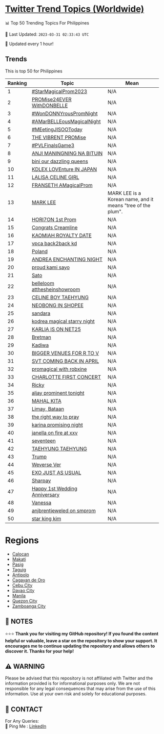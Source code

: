 [Twitter Trend Topics (Worldwide)](https://github.com/ErcinDedeoglu/Twitter-Trend-Topics)
==========


📊 Top 50 Trending Topics For Philippines

📆 Last Updated: `2023-03-31 02:33:43 UTC`

🔧 Updated every 1 hour!


## Trends

This is top 50 for Philippines

| Ranking | Topic | Mean |
| ------- | ------------ | ------------ |
| 1 | [#StarMagicalProm2023](http://twitter.com/search?q=%23StarMagicalProm2023) | N/A |
| 2 | [PROMise24EVER WithDONBELLE](http://twitter.com/search?q=PROMise24EVER+WithDONBELLE) | N/A |
| 3 | [#WonDONNYrousPromNight](http://twitter.com/search?q=%23WonDONNYrousPromNight) | N/A |
| 4 | [#AMarBELLEousMagicalNight](http://twitter.com/search?q=%23AMarBELLEousMagicalNight) | N/A |
| 5 | [#MEetingJISOOToday](http://twitter.com/search?q=%23MEetingJISOOToday) | N/A |
| 6 | [THE VIBRENT PROMise](http://twitter.com/search?q=THE+VIBRENT+PROMise) | N/A |
| 7 | [#PVLFinalsGame3](http://twitter.com/search?q=%23PVLFinalsGame3) | N/A |
| 8 | [ANJI MANINGNING NA BITUIN](http://twitter.com/search?q=ANJI+MANINGNING+NA+BITUIN) | N/A |
| 9 | [bini our dazzling queens](http://twitter.com/search?q=bini+our+dazzling+queens) | N/A |
| 10 | [KDLEX LOVEnture IN JAPAN](http://twitter.com/search?q=KDLEX+LOVEnture+IN+JAPAN) | N/A |
| 11 | [LALISA CELINE GIRL](http://twitter.com/search?q=LALISA+CELINE+GIRL) | N/A |
| 12 | [FRANSETH AMagicalProm](http://twitter.com/search?q=FRANSETH+AMagicalProm) | N/A |
| 13 | [MARK LEE](http://twitter.com/search?q=MARK+LEE) | MARK LEE is a Korean name, and it means "tree of the plum". |
| 14 | [HORI7ON 1st Prom](http://twitter.com/search?q=HORI7ON+1st+Prom) | N/A |
| 15 | [Congrats Creamline](http://twitter.com/search?q=Congrats+Creamline) | N/A |
| 16 | [KAOMIAH ROYALTY DATE](http://twitter.com/search?q=KAOMIAH+ROYALTY+DATE) | N/A |
| 17 | [vpca back2back kd](http://twitter.com/search?q=vpca+back2back+kd) | N/A |
| 18 | [Poland](http://twitter.com/search?q=Poland) | N/A |
| 19 | [ANDREA ENCHANTING NIGHT](http://twitter.com/search?q=ANDREA+ENCHANTING+NIGHT) | N/A |
| 20 | [proud kami sayo](http://twitter.com/search?q=proud+kami+sayo) | N/A |
| 21 | [Sato](http://twitter.com/search?q=Sato) | N/A |
| 22 | [belleloom atthesheinshowroom](http://twitter.com/search?q=belleloom+atthesheinshowroom) | N/A |
| 23 | [CELINE BOY TAEHYUNG](http://twitter.com/search?q=CELINE+BOY+TAEHYUNG) | N/A |
| 24 | [NEOBONG IN SHOPEE](http://twitter.com/search?q=NEOBONG+IN+SHOPEE) | N/A |
| 25 | [sandara](http://twitter.com/search?q=sandara) | N/A |
| 26 | [kodrea magical starry night](http://twitter.com/search?q=kodrea+magical+starry+night) | N/A |
| 27 | [KARLIA IS ON NET25](http://twitter.com/search?q=KARLIA+IS+ON+NET25) | N/A |
| 28 | [Bretman](http://twitter.com/search?q=Bretman) | N/A |
| 29 | [Kadiwa](http://twitter.com/search?q=Kadiwa) | N/A |
| 30 | [BIGGER VENUES FOR R TO V](http://twitter.com/search?q=BIGGER+VENUES+FOR+R+TO+V) | N/A |
| 31 | [SVT COMING BACK IN APRIL](http://twitter.com/search?q=SVT+COMING+BACK+IN+APRIL) | N/A |
| 32 | [promagical with robxine](http://twitter.com/search?q=promagical+with+robxine) | N/A |
| 33 | [CHARLOTTE FIRST CONCERT](http://twitter.com/search?q=CHARLOTTE+FIRST+CONCERT) | N/A |
| 34 | [Ricky](http://twitter.com/search?q=Ricky) | N/A |
| 35 | [aljay prominent tonight](http://twitter.com/search?q=aljay+prominent+tonight) | N/A |
| 36 | [MAHAL KITA](http://twitter.com/search?q=MAHAL+KITA) | N/A |
| 37 | [Limay, Bataan](http://twitter.com/search?q=Limay%2c+Bataan) | N/A |
| 38 | [the right way to pray](http://twitter.com/search?q=the+right+way+to+pray) | N/A |
| 39 | [karina promising night](http://twitter.com/search?q=karina+promising+night) | N/A |
| 40 | [janella on fire at xxv](http://twitter.com/search?q=janella+on+fire+at+xxv) | N/A |
| 41 | [seventeen](http://twitter.com/search?q=seventeen) | N/A |
| 42 | [TAEHYUNG TAEHYUNG](http://twitter.com/search?q=TAEHYUNG+TAEHYUNG) | N/A |
| 43 | [Trump](http://twitter.com/search?q=Trump) | N/A |
| 44 | [Weverse Ver](http://twitter.com/search?q=Weverse+Ver) | N/A |
| 45 | [EXO JUST AS USUAL](http://twitter.com/search?q=EXO+JUST+AS+USUAL) | N/A |
| 46 | [Sharpay](http://twitter.com/search?q=Sharpay) | N/A |
| 47 | [Happy 1st Wedding Anniversary](http://twitter.com/search?q=Happy+1st+Wedding+Anniversary) | N/A |
| 48 | [Vanessa](http://twitter.com/search?q=Vanessa) | N/A |
| 49 | [anjbrentjeweled on smprom](http://twitter.com/search?q=anjbrentjeweled+on+smprom) | N/A |
| 50 | [star king kim](http://twitter.com/search?q=star+king+kim) | N/A |



# Regions

* [Calocan](</Philippines/Calocan.md>)
* [Makati](</Philippines/Makati.md>)
* [Pasig](</Philippines/Pasig.md>)
* [Taguig](</Philippines/Taguig.md>)
* [Antipolo](</Philippines/Antipolo.md>)
* [Cagayan de Oro](</Philippines/Cagayan de Oro.md>)
* [Cebu City](</Philippines/Cebu City.md>)
* [Davao City](</Philippines/Davao City.md>)
* [Manila](</Philippines/Manila.md>)
* [Quezon City](</Philippines/Quezon City.md>)
* [Zamboanga City](</Philippines/Zamboanga City.md>)



## 📝 NOTES

⭐⭐⭐ **Thank you for visiting my GitHub repository! If you found the content helpful or valuable, leave a star on the repository to show your support. It encourages me to continue updating the repository and allows others to discover it. Thanks for your help!**


## ⚠️ WARNING

Please be advised that this repository is not affiliated with Twitter and the information provided is for informational purposes only. We are not responsible for any legal consequences that may arise from the use of this information. Use at your own risk and solely for educational purposes.


## 📨 CONTACT

 For Any Queries:  
            🏓 Ping Me : [LinkedIn](https://www.linkedin.com/in/ercindedeoglu/)
